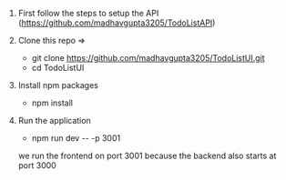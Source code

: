 1. First follow the steps to setup the API (https://github.com/madhavgupta3205/TodoListAPI)

2. Clone this repo =>
   - git clone https://github.com/madhavgupta3205/TodoListUI.git
   - cd TodoListUI

3. Install npm packages
   - npm install

4. Run the application
   - npm run dev -- -p 3001

   we run the frontend on port 3001 because the backend also starts at port 3000 
